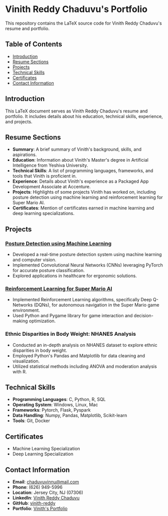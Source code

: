 # Vinith Reddy Chaduvu's Portfolio

This repository contains the LaTeX source code for Vinith Reddy Chaduvu's resume and portfolio.

## Table of Contents
- [Introduction](#introduction)
- [Resume Sections](#resume-sections)
- [Projects](#projects)
- [Technical Skills](#technical-skills)
- [Certificates](#certificates)
- [Contact Information](#contact-information)

## Introduction

This LaTeX document serves as Vinith Reddy Chaduvu's resume and portfolio. It includes details about his education, technical skills, experience, and projects.

## Resume Sections

- **Summary**: A brief summary of Vinith's background, skills, and aspirations.
- **Education**: Information about Vinith's Master's degree in Artificial Intelligence from Yeshiva University.
- **Technical Skills**: A list of programming languages, frameworks, and tools that Vinith is proficient in.
- **Experience**: Details about Vinith's experience as a Packaged App Development Associate at Accenture.
- **Projects**: Highlights of some projects Vinith has worked on, including posture detection using machine learning and reinforcement learning for Super Mario AI.
- **Certificates**: Mention of certificates earned in machine learning and deep learning specializations.

## Projects

### [Posture Detection using Machine Learning](https://github.com/vinith-reddy/yoga-posture-detection)
- Developed a real-time posture detection system using machine learning and computer vision.
- Implemented Convolutional Neural Networks (CNNs) leveraging PyTorch for accurate posture classification.
- Explored applications in healthcare for ergonomic solutions.

### [Reinforcement Learning for Super Mario AI](https://github.com/vinith-reddy/Super-Mario-Bros-RL)
- Implemented Reinforcement Learning algorithms, specifically Deep Q-Networks (DQNs), for autonomous navigation in the Super Mario game environment.
- Used Python and Pygame library for game interaction and decision-making optimization.

### Ethnic Disparities in Body Weight: NHANES Analysis
- Conducted an in-depth analysis on NHANES dataset to explore ethnic disparities in body weight.
- Employed Python's Pandas and Matplotlib for data cleaning and visualization.
- Utilized statistical methods including ANOVA and moderation analysis with R.

## Technical Skills

- **Programming Languages**: C, Python, R, SQL
- **Operating System**: Windows, Linux, Mac
- **Frameworks**: Pytorch, Flask, Pyspark
- **Data Handling**: Numpy, Pandas, Matplotlib, Scikit-learn
- **Tools**: Git, Docker

## Certificates

- Machine Learning Specialization
- Deep Learning Specialization

## Contact Information

- **Email**: [chaduvuvinnu@mail.com](mailto:chaduvuvinnu@mail.com)
- **Phone**: (626) 949-5996
- **Location**: Jersey City, NJ (07306)
- **LinkedIn**: [Vinith Reddy Chaduvu](https://www.linkedin.com/in/vinith-reddy-98353a190/)
- **GitHub**: [vinith-reddy](https://github.com/vinith-reddy)
- **Portfolio**: [Vinith's Portfolio](https://vinith-reddy.github.io/Portfolio/)

